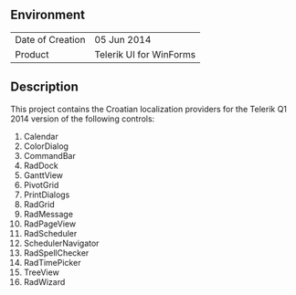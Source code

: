 ## Environment
<table>
	<tr>
		<td>Date of Creation</td>
		<td>05 Jun 2014</td>
	</tr>
	<tr>
		<td>Product</td>
		<td>Telerik UI for WinForms</td>
	</tr>
</table>

## Description

This project contains the Croatian localization providers for the Telerik Q1 2014 version of the following controls:

1.  Calendar
2.  ColorDialog
3.  CommandBar
4.  RadDock
5.  GanttView
6.  PivotGrid
7.  PrintDialogs
8.  RadGrid
9.  RadMessage
10. RadPageView
11. RadScheduler
12. SchedulerNavigator
13. RadSpellChecker
14. RadTimePicker
15. TreeView
16. RadWizard

